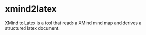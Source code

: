 xmind2latex
===========

XMind to Latex is a tool that reads a XMind mind map and derives a structured latex document.
